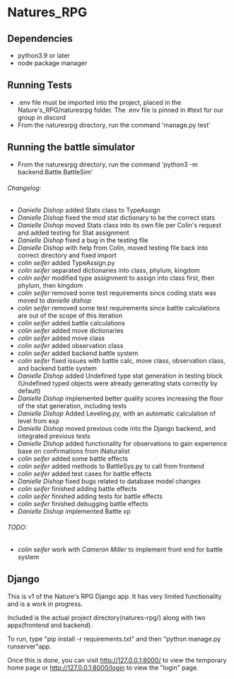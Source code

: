 # Natures_RPG

## Dependencies
- python3.9 or later
- node package manager

## Running Tests
- .env file must be imported into the project, placed in the Nature's_RPG/naturesrpg folder. The .env file is pinned in #text for our group in discord
- From the naturesrpg directory, run the command 'manage.py test'

## Running the battle simulator
- From the naturesrpg directory, run the command 'python3 -m backend.Battle.BattleSim'

###### Changelog:
- *Danielle Dishop* added Stats class to TypeAssign
- *Danielle Dishop* fixed the mod stat dictionary to be the correct stats
- *Danielle Dishop* moved Stats class into its own file per Colin's request and added testing for Stat assignment
- *Danielle Dishop* fixed a bug in the testing file
- *Danielle Dishop* with help from Colin, moved testing file back into correct directory and fixed import
- *colin seifer* added TypeAssign.py
- *colin seifer* separated dictionaries into class, phylum, kingdom
- *colin seifer* modified type assignment to assign into class first, then phylum, then kingdom
- *colin seifer* removed some test requirements since coding stats was moved to *danielle dishop*
- *colin seifer* removed some test requirements since battle calculations are out of the scope of this iteration
- *colin seifer* added battle calculations
- *colin seifer* added move dictionaries
- *colin seifer* added move class
- *colin seifer* added observation class
- *colin seifer* added backend battle system
- *colin seifer* fixed issues with battle calc, move class, observation class, and backend battle system
- *Danielle Dishop* added Undefined type stat generation in testing block (Undefined typed objects were already generating stats correctly by default)
- *Danielle Dishop* implemented better quality scores increasing the floor of the stat generation, including tests
- *Danielle Dishop* Added Leveling.py, with an automatic calculation of level from exp
- *Danielle Dishop* moved previous code into the Django backend, and integrated previous tests
- *Danielle Dishop* added functionality for observations to gain experience base on confirmations from iNaturalist
- *colin seifer* added some battle effects
- *colin seifer* added methods to BattleSys.py to call from frontend
- *colin seifer* added test cases for battle effects
- *Danielle Dishop* fixed bugs related to database model changes
- *colin seifer* finished adding battle effects
- *colin seifer* finished adding tests for battle effects
- *colin seifer* finished debugging battle effects
- *Danielle Dishop* implemented Battle xp

###### TODO:
- *colin seifer* work with *Cameron Miller* to implement front end for battle system


## Django

This is v1 of the Nature's RPG Django app. It has very limited functionality and is a work in progress.

Included is the actual project directory(natures-rpg/) along with two apps(frontend and backend).

To run, type "pip install -r requirements.txt" and then "python manage.py runserver"app.

Once this is done, you can visit http://127.0.0.1:8000/ to view the temporary home page or
http://127.0.0.1:8000/login to view the "login" page.
